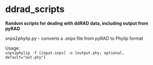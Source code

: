 # ddrad_scripts  

**Random scripts for dealing with ddRAD data, including output from pyRAD**  

snps2phylip.py - converts a .snps file from pyRAD to Phylip format  

Usage:  
`snps2phylip -f [input.snps] -o [output.phy; optional, default="out.phy"]`
